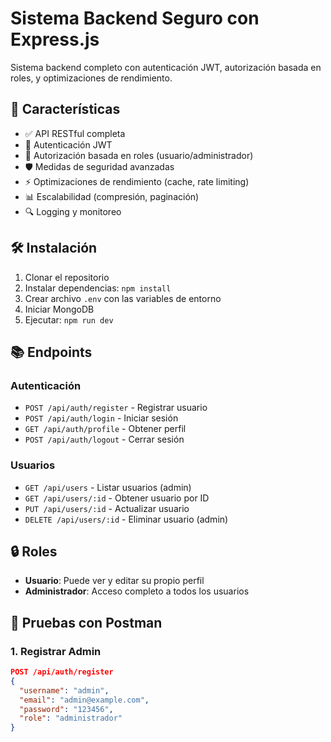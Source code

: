 # Sistema Backend Seguro con Express.js

Sistema backend completo con autenticación JWT, autorización basada en roles, y optimizaciones de rendimiento.

## 🚀 Características

- ✅ API RESTful completa
- 🔐 Autenticación JWT
- 👥 Autorización basada en roles (usuario/administrador)
- 🛡️ Medidas de seguridad avanzadas
- ⚡ Optimizaciones de rendimiento (cache, rate limiting)
- 📊 Escalabilidad (compresión, paginación)
- 🔍 Logging y monitoreo

## 🛠️ Instalación

1. Clonar el repositorio
2. Instalar dependencias: `npm install`
3. Crear archivo `.env` con las variables de entorno
4. Iniciar MongoDB
5. Ejecutar: `npm run dev`

## 📚 Endpoints

### Autenticación
- `POST /api/auth/register` - Registrar usuario
- `POST /api/auth/login` - Iniciar sesión
- `GET /api/auth/profile` - Obtener perfil
- `POST /api/auth/logout` - Cerrar sesión

### Usuarios
- `GET /api/users` - Listar usuarios (admin)
- `GET /api/users/:id` - Obtener usuario por ID
- `PUT /api/users/:id` - Actualizar usuario
- `DELETE /api/users/:id` - Eliminar usuario (admin)

## 🔒 Roles

- **Usuario**: Puede ver y editar su propio perfil
- **Administrador**: Acceso completo a todos los usuarios

## 🧪 Pruebas con Postman

### 1. Registrar Admin
```json
POST /api/auth/register
{
  "username": "admin",
  "email": "admin@example.com",
  "password": "123456",
  "role": "administrador"
}